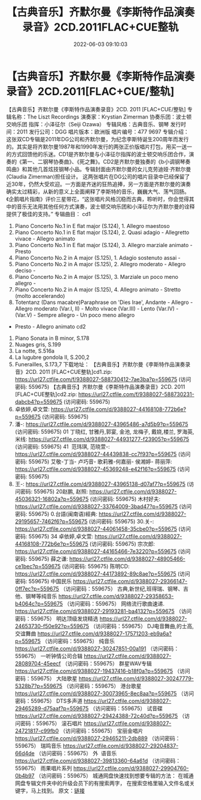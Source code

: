 ﻿---
title: 【古典音乐】齐默尔曼《李斯特作品演奏录音》2CD.2011FLAC+CUE整轨
date: 2022-06-03 09:10:03
categories: 古典音乐、新世纪、纯音雅乐
tags: 纯音雅乐
---
# 【古典音乐】齐默尔曼《李斯特作品演奏录音》2CD.2011[FLAC+CUE/整轨]

【古典音乐】齐默尔曼《李斯特作品演奏录音》2CD. 2011
[FLAC+CUE/整轨]
专辑名称：The Liszt
Recordings
演奏家：Krystian
Zimerman
协奏乐团：波士顿交响乐团
指挥：小泽征尔（Seiji
Ozawa）
专辑风格：古典音乐、钢琴
发行时间：2011
发行公司：DGG
唱片版本：欧洲版
唱片编号：477 9697
专辑介绍：
这张双CD专辑是2011年DG公司和齐默尔曼，为纪念李斯特诞生200周年而发行的。其实是将齐默尔曼1987年和1990年发行的两张正价版唱片打包，用买一送一的方式回馈他的乐迷。CD1是齐默尔曼与小泽征尔指挥的波士顿交响乐团合作，演奏的《第一、二钢琴协奏曲》、《死之舞》。CD2是齐默尔曼独奏的《b小调钢琴奏鸣曲》和其他几首炫技钢琴小品。专辑封面由齐默尔曼的女儿克劳迪娅·齐默尔曼(Claudia
Zimerman)担任设计。
这两张唱片在DG公司的唱片目录中已经保留了近30年，仍然大受欢迎。一方面是齐迷的狂热追捧，另一方面是齐默尔曼的演奏确实太过精彩，从新的意义上全面阐释了李斯特的音乐，巍巍大气、荡气回肠。《企鹅唱片指南》评价三星带花，“这张唱片风格沉稳而古典，聆听时，你会觉得其中的音乐无法用其他任何方式演奏，波士顿交响乐团和小泽征尔为齐默尔曼的诠释提供了极佳的支持。”
专辑曲目：
cd1
01. Piano Concerto No.1 in E
flat major (S.124), 1. Allegro maestoso
02. Piano Concerto No.1 in E
flat major (S.124), 2. Quasi adagio - Allegretto vivace - Allegro
animato
03. Piano Concerto No.1 in E
flat major (S.124), 3. Allegro marziale animato -
Presto
04. Piano Concerto No.2 in A
major (S.125), 1. Adagio sostenuto assai -
05. Piano Concerto No.2 in A
major (S.125), 2. Allegro moderato - Allegro deciso -
06. Piano Concerto No.2 in A
major (S.125), 3. Marziale un poco meno allegro -
07. Piano Concerto No.2 in A
major (S.125), 4. Allegro animato - Stretto (molto
accelerando)
08. Totentanz (Dans
macabre)Paraphrase on 'Dies Irae', Andante - Allegro - Allegro
moderato (Var.I, II) - Molto vivace (Var.III) - Lento (Var.IV)
-  (Var.V) - Sempre allegro - Un poco meno allegro
- Presto - Allegro animato
cd2
01. Piano Sonata in B minor,
S.178
02. Nuages gris,
S.199
03. La notte,
S.516a
04. La lugubre gondola II,
S.200,2
05. Funerailles,
S.173,7
下载地址：
【古典音乐】齐默尔曼《李斯特作品演奏录音》2CD. 2011
[FLAC+CUE整轨]cd1.zip: https://url27.ctfile.com/f/9388027-588730412-7ae3ba?p=559675
(访问密码: 559675)
【古典音乐】齐默尔曼《李斯特作品演奏录音》2CD. 2011 [FLAC+CUE整轨]cd2.zip: https://url27.ctfile.com/f/9388027-588730231-dabcb4?p=559675
(访问密码: 559675)
34. 卓依婷,卓文萱: https://url27.ctfile.com/d/9388027-44168108-772b6e?p=559675
(访问密码: 559675)
20. 潘-: https://url27.ctfile.com/d/9388027-43965486-a7d5b9?p=559675
(访问密码: 559675)
01 丁晓红, 甘雅丹,郭宴, 金池, 龙梅子, 戴娆,楼兰, 罗海英,米线: https://url27.ctfile.com/d/9388027-44931277-f23905?p=559675
(访问密码: 559675)
41  范玮琪, 范晓萱-: https://url27.ctfile.com/d/9388027-44439838-cc7f93?p=559675
(访问密码: 559675)
艾敬-丁当- 卢巧音- 歌莉雅-何嘉丽- 侯湘婷- 蒋丽萍: https://url27.ctfile.com/d/9388027-45369248-e42f16?p=559675
(访问密码: 559675)
11. 王-: https://url27.ctfile.com/d/9388027-43965138-d07af7?p=559675
(访问密码: 559675)
20赵鹏, 赵照: https://url27.ctfile.com/d/9388027-45036321-16802a?p=559675
(访问密码: 559675)
木村好夫: https://url27.ctfile.com/d/9388027-33764009-3bad47?p=559675
(访问密码: 559675)
0.台語(闽南语)經典: https://url27.ctfile.com/d/9388027-29195657-7462f6?p=559675
(访问密码: 559675)
30.关-: https://url27.ctfile.com/d/9388027-44061458-35cbe0?p=559675
(访问密码: 559675)
34 卓依婷,卓文萱: https://url27.ctfile.com/d/9388027-44168108-772b6e?p=559675
(访问密码: 559675)
宗次郎: https://url27.ctfile.com/d/9388027-44165466-7e3220?p=559675
(访问密码: 559675)
薛之谦: https://url27.ctfile.com/d/9388027-48905466-ce1bec?p=559675
(访问密码: 559675)
陈明CD: https://url27.ctfile.com/d/9388027-44173892-89c8ae?p=559675
(访问密码: 559675)
中国民乐
https://url27.ctfile.com/d/9388027-29366147-0ff7ec?p=559675
（访问密码：559675）
古典,新世纪,班得瑞、钢琴、吉他、钢琴等纯音乐
https://url27.ctfile.com/d/9388027-29358653-b4064c?p=559675
（访问密码：559675）
网络流行歌曲速递.
https://url27.ctfile.com/d/9388027-29193281-ba4132?p=559675
（访问密码：559675）
明达顶级发烧精选
https://url27.ctfile.com/d/9388027-24653730-f50e92?p=559675
（访问密码：559675）
DJ电音舞曲,的士高, 交谊舞曲
https://url27.ctfile.com/d/9388027-17571203-eb9a6a?p=559675
（访问密码：559675）
纯音乐
https://url27.ctfile.com/d/9388027-30247851-00a191
（访问密码：559675）
一听钟情公司合辑
https://url27.ctfile.com/d/9388027-28089704-45eecf
（访问密码：559675）
群星WAV专辑
https://url27.ctfile.com/d/9388027-19437416-b18f0a?p=559675
（访问密码：559675）
大陆歌星
https://url27.ctfile.com/d/9388027-30247779-5328b7?p=559675
（访问密码：559675）
港台歌星
https://url27.ctfile.com/d/9388027-30073965-8ec8aa?p=559675
（访问密码：559675）
DTS多声道
https://url27.ctfile.com/d/9388027-29465289-d75aaf?p=559675
（访问密码：559675）
试音碟
https://url27.ctfile.com/d/9388027-29424388-72c40d?p=559675
（访问密码：559675）
滚石唱片
https://url27.ctfile.com/d/9388027-24721817-c99fb0
（访问密码：559675）
宝丽金唱片
https://url27.ctfile.com/d/9388027-29465211-2db889
（访问密码：559675）
瑞鸣音乐
https://url27.ctfile.com/d/9388027-29204837-66d4de
（访问密码：559675）
外  语音乐
https://url27.ctfile.com/d/9388027-39813360-64a61d
（访问密码：559675）
雨果唱片系列
https://url27.ctfile.com/d/9388027-29904760-0b4b97
（访问密码：559675）
城通网盘快速找到想要专辑的方法：
在城通网盘专辑文件夹中的升级会员下的有搜索两字，
在搜索空格里输入文件名或关键字，马上找到。
原文：[链接](https://blog.sina.com.cn/s/blog_1647c7e7601030xlt.html)